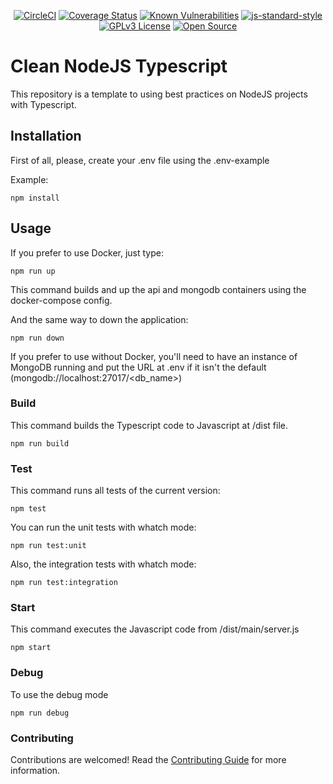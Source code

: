 <div align="center">

[![CircleCI](https://dl.circleci.com/status-badge/img/gh/jeffmant/clean-nodejs-api/tree/master.svg?style=svg)](https://dl.circleci.com/status-badge/redirect/gh/jeffmant/clean-nodejs-api/tree/master) [![Coverage Status](https://coveralls.io/repos/github/jeffmant/clean-nodejs-api/badge.svg?branch=master)](https://coveralls.io/github/jeffmant/clean-nodejs-api?branch=master) [![Known Vulnerabilities](https://snyk.io/test/github/jeffmant/clean-nodejs-api/badge.svg)](https://snyk.io/test/github/jeffmant/clean-nodejs-api) [![js-standard-style](https://img.shields.io/badge/code%20style-standard-brightgreen.svg)](http://standardjs.com) [![GPLv3 License](https://img.shields.io/badge/License-GPL%20v3-yellow.svg)](https://opensource.org/licenses/) [![Open Source](https://badges.frapsoft.com/os/v1/open-source.svg?v=103)](https://opensource.org/)

</div>

# Clean NodeJS Typescript

This repository is a template to using best practices on NodeJS projects with Typescript.

## Installation

First of all, please, create your .env file using the .env-example

Example:

```shell
npm install
```

## Usage

If you prefer to use Docker, just type:

```shell
npm run up
```

This command builds and up the api and mongodb containers using the docker-compose config.

And the same way to down the application:

```shell
npm run down
```

If you prefer to use without Docker, you'll need to have an instance of MongoDB running and put the URL at .env if it isn't the default (mongodb://localhost:27017/<db_name>)

### Build

This command builds the Typescript code to Javascript at /dist file.

```shell
npm run build
```

### Test

This command runs all tests of the current version:

```shell
npm test
```

You can run the unit tests with whatch mode:

```shell
npm run test:unit
```

Also, the integration tests with whatch mode:

```shell
npm run test:integration
```

### Start

This command executes the Javascript code from /dist/main/server.js

```shell
npm start
```

### Debug

To use the debug mode

```shell
npm run debug
```

### Contributing

Contributions are welcomed! Read the [Contributing Guide](./CONTRIBUTING.md) for more information.
